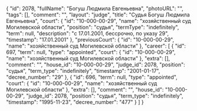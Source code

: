 {
    "id": 2078,
    "fullName": "Богуш Людмила Евгеньевна",
    "photoURL": "",
    "tags": [],
    "comment": "",
    "layout": "judge",
    "title": "Судья Богуш Людмила Евгеньевна",
    "court": {
        "id": "10-000-00-29",
        "name": "хозяйственный суд Могилевской области",
        "position": "судья",
        "termType": "indefinitely",
        "term": null,
        "description": "c 17.01.2001, бессрочно, по указу 29",
        "timestamp": "17.01.2001"
    },
    "previousCourt": {
        "id": "10-000-00-29",
        "name": "хозяйственный суд Могилевской области"
    },
    "career": [
        {
            "id": 697,
            "term": null,
            "type": "appointed",
            "court": {
                "id": "10-000-00-29",
                "name": "хозяйственный суд Могилевской области"
            },
            "extra": [],
            "comment": "",
            "house_id": "10-000-00-29",
            "judge_id": 2078,
            "position": "судья",
            "term_type": "indefinitely",
            "timestamp": "2001-01-17",
            "decree_number": "29"
        },
        {
            "id": 696,
            "term": null,
            "type": "appointed",
            "court": {
                "id": "10-000-00-29",
                "name": "хозяйственный суд Могилевской области"
            },
            "extra": [],
            "comment": "",
            "house_id": "10-000-00-29",
            "judge_id": 2078,
            "position": "судья",
            "term_type": "indefinitely",
            "timestamp": "1995-11-23",
            "decree_number": "477"
        }
    ]
}